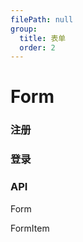 ```yaml
---
filePath: null
group:
  title: 表单
  order: 2
---
```


# Form

### 注册

<code src='./demo.tsx'></code>

### 登录

<code src='./demo02.tsx'></code>

### API

Form

<API hideTitle src='./Form.tsx'></API>

FormItem

<API hideTitle src='./FormItem.tsx'></API>
